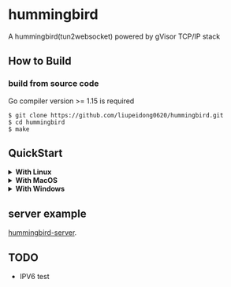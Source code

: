 # hummingbird

A hummingbird(tun2websocket) powered by gVisor TCP/IP stack

## How to Build

### build from source code

Go compiler version >= 1.15 is required

```text
$ git clone https://github.com/liupeidong0620/hummingbird.git
$ cd hummingbird
$ make
```

## QuickStart

 <details>
    <summary><b>With Linux</b></summary>

### start hummingbird

```sh
$ sudo ./hummingbird-linux-amd64 -interface en0 -proxy "ws://1.2.3.4:80"

# help
$ ./hummingbird-linux-amd64 -h

```

### config interface & route
 
 > scripts/linux.sh would take care of tun & routes.

```shell script
$ sh linux.sh start
```

  </details>

 <details>
    <summary><b>With MacOS</b></summary>

### start hummingbird

```sh
$ sudo ./hummingbird-darwin-amd64 -interface en0 -proxy "ws://1.2.3.4:80"

# help
$ ./hummingbird-darwin-amd64 -h

```

### config interface & route
 
 > scripts/darwin.sh would take care of tun & routes.

```shell script
$ sh darwin.sh start
```
  </details>

   <details>
    <summary><b>With Windows</b></summary>

### start hummingbird

> This runs on Windows, but you should install [wintun](https://www.wintun.net/)

```sh
$ sudo ./hummingbird-windows-amd64 -interface en0 -proxy "ws://1.2.3.4:80"

# help
$ ./hummingbird-windows-amd64 -h

```

### config interface & route

```shell script
netsh interface ip set address utun123 static 26.26.26.1 255.255.255.0

netsh interface ip set dns utun123 static 8.8.8.8

route add 0.0.0.0 MASK 128.0.0.0  26.26.26.1
```
  </details>

## server example

[hummingbird-server](https://github.com/liupeidong0620/hummingbird-server.git).

## TODO

* IPV6 test
